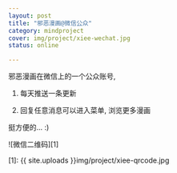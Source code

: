 ```yaml
---
layout: post 
title: "邪恶漫画@微信公众"
category: mindproject
cover: img/project/xiee-wechat.jpg
status: online

---
```



邪恶漫画在微信上的一个公众账号,

1. 每天推送一条更新

2. 回复任意消息可以进入菜单, 浏览更多漫画

挺方便的... :)

![微信二维码][1]


  [1]: {{ site.uploads }}img/project/xiee-qrcode.jpg
